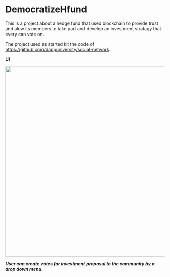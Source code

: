 # DemocratizeHfund
This is a project about a hedge fund that used blockchain to provide trust and alow its members to take part and develop an investment stratagy that every can vote on.

The project used as started kit the code of https://github.com/dappuniversity/social-network.

<b>UI<b>

<img src="https://user-images.githubusercontent.com/97196020/148573484-7a5a6978-c0ff-44c8-b2bf-9dab2edd48be.png" width="600" >

<i>User can create votes for investment proposul to the community by a drop down menu.<i>
  



